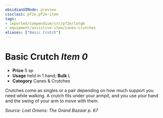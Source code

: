 ```yaml
---
obsidianUIMode: preview
cssclass: pf2e,pf2e-item
tags:
- imported/compendium/src/pf2e/lotgb
- equipment/assistive-item/canes-crutches
aliases: ["Basic Crutch"]
---
```

# Basic Crutch *Item 0*  

- **Price** 5 sp
- **Usage** held in 1 hand; **Bulk** L
- **Category** Canes & Crutches

Crutches come as singles or a pair depending on how much support you need while walking. A crutch fits under your armpit, and you use your hand and the swing of your arm to move with them.

*Source: Lost Omens: The Grand Bazaar p. 67*